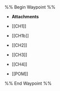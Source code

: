 %% Begin Waypoint %%
- **Attachments**

- [[CH1]]
- [[CH1b]]
- [[CH2]]
- [[CH3]]
- [[CH4]]
- [[POM]]

%% End Waypoint %%

